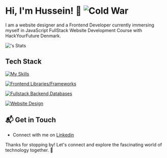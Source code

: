 # Hi, I'm Hussein! 👋 ![Cold War](https://www.codewars.com/users/oyelajakenny/badges/micro)



I am a website designer and a Frontend Developer currently immersing myself in JavaScript FullStack Website Development Course with HackYourFuture Denmark.

![<username>'s Stats](https://github-readme-stats.vercel.app/api?username=oyelajakenny&theme=vue-dark&show_icons=true&hide_border=true&count_private=true)


## Tech Stack
[![My Skills](https://skillicons.dev/icons?i=js,html,css,git&theme=light)](https://skillicons.dev)

[![Frontend Libraries/Frameworks](https://skillicons.dev/icons?i=react,bootstrap,tailwind&theme=light)](https://skillicons.dev)

[![Fullstack,Backend,Databases](https://skillicons.dev/icons?i=nextjs,nodejs,express,mysql,mongodb,docker&theme=light)](https://skillicons.dev)

[![Website Design](https://skillicons.dev/icons?i=wordpress,figma&theme=light)](https://skillicons.dev)




## 📬 Get in Touch

- Connect with me on [Linkedin](https://linkedin.com/in/oyelajahussein)

Thanks for stopping by! Let's connect and explore the fascinating world of technology together. 🚀



<!--

Here are some ideas to get you started:

- 🔭 I’m currently working on ...
- 🌱 I’m currently learning ...
- 👯 I’m looking to collaborate on ...
- 🤔 I’m looking for help with ...
- 💬 Ask me about ...
- 📫 How to reach me: ...
- 😄 Pronouns: ...
- ⚡ Fun fact: ...
-->
